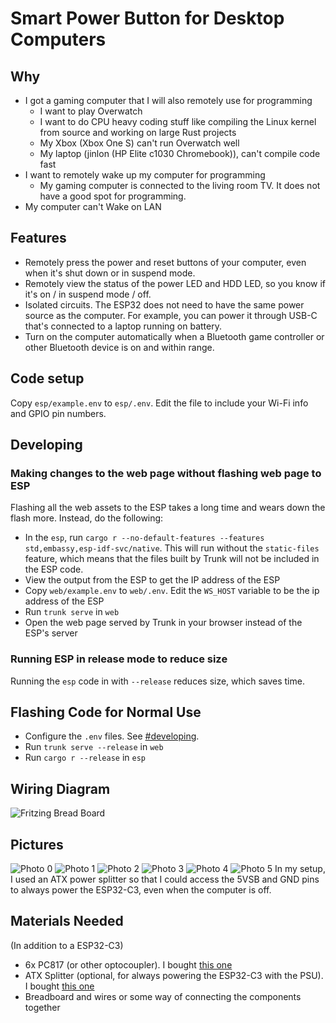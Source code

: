# Smart Power Button for Desktop Computers
## Why
- I got a gaming computer that I will also remotely use for programming
    - I want to play Overwatch
    - I want to do CPU heavy coding stuff like compiling the Linux kernel from source and working on large Rust projects
    - My Xbox (Xbox One S) can't run Overwatch well
    - My laptop (jinlon (HP Elite c1030 Chromebook)), can't compile code fast
- I want to remotely wake up my computer for programming
    - My gaming computer is connected to the living room TV. It does not have a good spot for programming.
- My computer can't Wake on LAN

## Features
- Remotely press the power and reset buttons of your computer, even when it's shut down or in suspend mode.
- Remotely view the status of the power LED and HDD LED, so you know if it's on / in suspend mode / off.
- Isolated circuits. The ESP32 does not need to have the same power source as the computer. For example, you can power it through USB-C that's connected to a laptop running on battery.
- Turn on the computer automatically when a Bluetooth game controller or other Bluetooth device is on and within range.

## Code setup
Copy `esp/example.env` to `esp/.env`. Edit the file to include your Wi-Fi info and GPIO pin numbers.

## Developing
### Making changes to the web page without flashing web page to ESP
Flashing all the web assets to the ESP takes a long time and wears down the flash more. Instead, do the following:
- In the `esp`, run `cargo r --no-default-features --features std,embassy,esp-idf-svc/native`. This will run without the `static-files` feature, which means that the files built by Trunk will not be included in the ESP code.
- View the output from the ESP to get the IP address of the ESP
- Copy `web/example.env` to `web/.env`. Edit the `WS_HOST` variable to be the ip address of the ESP
- Run `trunk serve` in `web`
- Open the web page served by Trunk in your browser instead of the ESP's server

### Running ESP in release mode to reduce size
Running the `esp` code in with `--release` reduces size, which saves time.

## Flashing Code for Normal Use
- Configure the `.env` files. See [#developing](#developing).
- Run `trunk serve --release` in `web`
- Run `cargo r --release` in `esp`

## Wiring Diagram
![Fritzing Bread Board](./Sketch_bb.svg)

## Pictures
![Photo 0](./Photo%200.webp)
![Photo 1](./Photo%201.webp)
![Photo 2](./Photo%202.webp)
![Photo 3](./Photo%203.webp)
![Photo 4](./Photo%204.webp)
![Photo 5](./Photo%205.webp)
In my setup, I used an ATX power splitter so that I could access the 5VSB and GND pins to always power the ESP32-C3, even when the computer is off.

## Materials Needed
(In addition to a ESP32-C3)
- 6x PC817 (or other optocoupler). I bought [this one](https://www.aliexpress.us/item/3256806236608107.html)
- ATX Splitter (optional, for always powering the ESP32-C3 with the PSU). I bought [this one](https://www.aliexpress.us/item/3256805387697490.html?spm=a2g0o.order_list.order_list_main.38.36df1802MgpdVl&gatewayAdapt=glo2usa)
- Breadboard and wires or some way of connecting the components together
